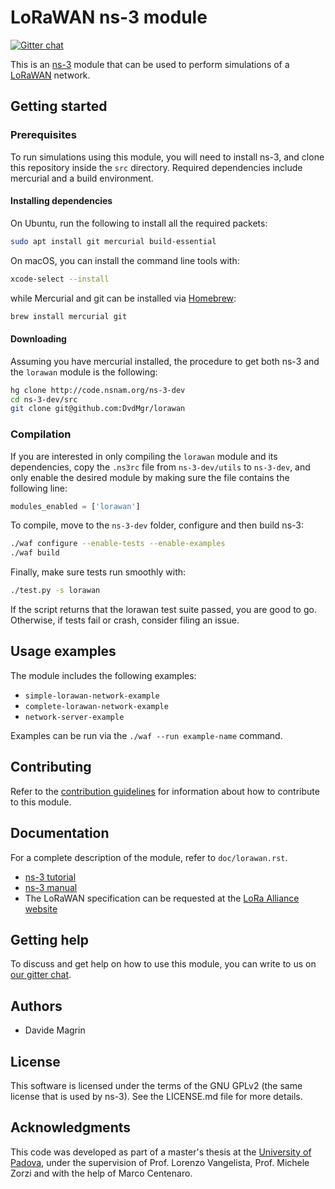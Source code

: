 # LoRaWAN ns-3 module #

[![Gitter chat](https://badges.gitter.im/gitterHQ/gitter.png)](https://gitter.im/ns-3-lorawan)

This is an [ns-3](https://www.nsnam.org "ns-3 Website") module that can be used
to perform simulations of a [LoRaWAN](http://www.lora-alliance.org/technology
"LoRa Alliance") network.

## Getting started ##

### Prerequisites ###

To run simulations using this module, you will need to install ns-3, and clone
this repository inside the `src` directory. Required dependencies include
mercurial and a build environment.

#### Installing dependencies ####

On Ubuntu, run the following to install all the required packets:

```bash
sudo apt install git mercurial build-essential
```

On macOS, you can install the command line tools with:

```bash
xcode-select --install
```

while Mercurial and git can be installed via [Homebrew](https://brew.sh/ "Homebrew
homepage"):

```bash
brew install mercurial git
```

#### Downloading #####

Assuming you have mercurial installed, the procedure to get both ns-3 and the
`lorawan` module is the following:

```bash
hg clone http://code.nsnam.org/ns-3-dev
cd ns-3-dev/src
git clone git@github.com:DvdMgr/lorawan
```

### Compilation ###

If you are interested in only compiling the `lorawan` module and its
dependencies, copy the `.ns3rc` file from `ns-3-dev/utils` to `ns-3-dev`, and
only enable the desired module by making sure the file contains the following
line:

```python
modules_enabled = ['lorawan']
```

To compile, move to the `ns-3-dev` folder, configure and then build ns-3:

```bash
./waf configure --enable-tests --enable-examples
./waf build
```

Finally, make sure tests run smoothly with:

```bash
./test.py -s lorawan
```

If the script returns that the lorawan test suite passed, you are good to go.
Otherwise, if tests fail or crash, consider filing an issue.

## Usage examples ##

The module includes the following examples:

- `simple-lorawan-network-example`
- `complete-lorawan-network-example`
- `network-server-example`

Examples can be run via the `./waf --run example-name` command.

## Contributing ##

Refer to the [contribution guidelines](.github/CONTRIBUTING.md) for information
about how to contribute to this module.

## Documentation ##

For a complete description of the module, refer to `doc/lorawan.rst`.

- [ns-3 tutorial](https://www.nsnam.org/docs/tutorial/html "ns-3 Tutorial")
- [ns-3 manual](https://www.nsnam.org/docs/manual/html "ns-3 Manual")
- The LoRaWAN specification can be requested at the [LoRa Alliance
  website](http://www.lora-alliance.org)

## Getting help ##

To discuss and get help on how to use this module, you can write to us on [our
gitter chat](https://gitter.im/ns-3-lorawan "lorawan Gitter chat").

## Authors ##

- Davide Magrin

## License ##

This software is licensed under the terms of the GNU GPLv2 (the same license
that is used by ns-3). See the LICENSE.md file for more details.

## Acknowledgments ##

This code was developed as part of a master's thesis at the [University of
Padova](https://unipd.it "Unipd homepage"), under the supervision of Prof.
Lorenzo Vangelista, Prof. Michele Zorzi and with the help of Marco Centenaro.
